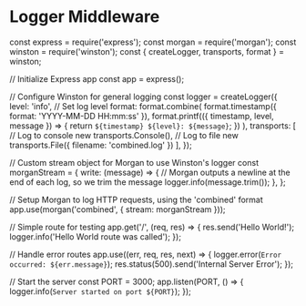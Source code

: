 # Logger Middleware

const express = require('express');
const morgan = require('morgan');
const winston = require('winston');
const { createLogger, transports, format } = winston;

// Initialize Express app
const app = express();

// Configure Winston for general logging
const logger = createLogger({
  level: 'info', // Set log level
  format: format.combine(
    format.timestamp({ format: 'YYYY-MM-DD HH:mm:ss' }),
    format.printf(({ timestamp, level, message }) => {
      return `${timestamp} ${level}: ${message}`;
    })
  ),
  transports: [
    // Log to console
    new transports.Console(),
    // Log to file
    new transports.File({ filename: 'combined.log' })
  ],
});

// Custom stream object for Morgan to use Winston's logger
const morganStream = {
  write: (message) => {
    // Morgan outputs a newline at the end of each log, so we trim the message
    logger.info(message.trim());
  },
};

// Setup Morgan to log HTTP requests, using the 'combined' format
app.use(morgan('combined', { stream: morganStream }));

// Simple route for testing
app.get('/', (req, res) => {
  res.send('Hello World!');
  logger.info('Hello World route was called');
});

// Handle error routes
app.use((err, req, res, next) => {
  logger.error(`Error occurred: ${err.message}`);
  res.status(500).send('Internal Server Error');
});

// Start the server
const PORT = 3000;
app.listen(PORT, () => {
  logger.info(`Server started on port ${PORT}`);
});
